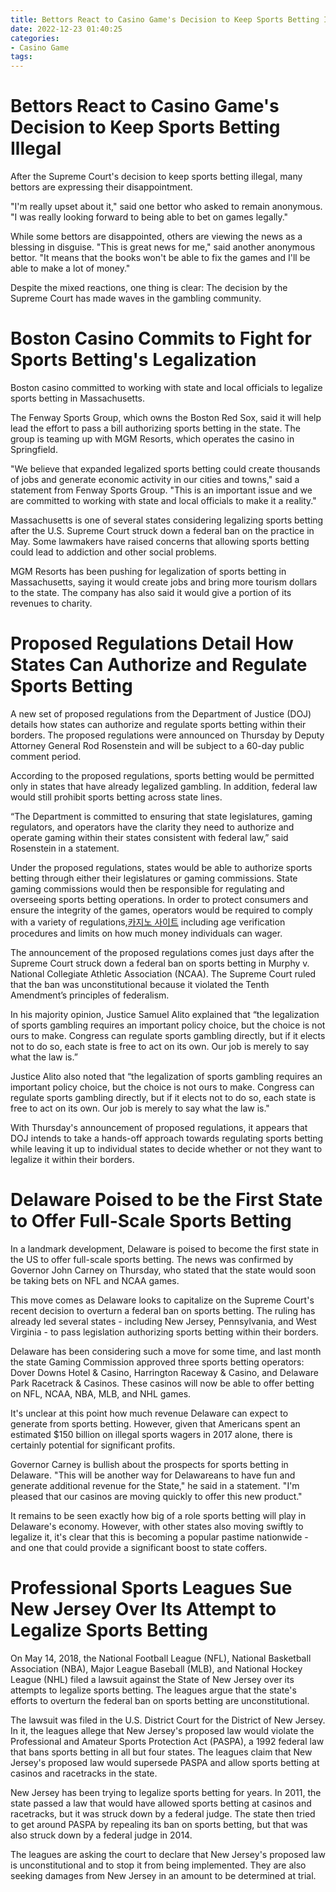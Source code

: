 ```yaml
---
title: Bettors React to Casino Game's Decision to Keep Sports Betting Illegal
date: 2022-12-23 01:40:25
categories:
- Casino Game
tags:
---
```



#  Bettors React to Casino Game's Decision to Keep Sports Betting Illegal

After the Supreme Court's decision to keep sports betting illegal, many bettors are expressing their disappointment. 

"I'm really upset about it," said one bettor who asked to remain anonymous. "I was really looking forward to being able to bet on games legally." 

While some bettors are disappointed, others are viewing the news as a blessing in disguise. "This is great news for me," said another anonymous bettor. "It means that the books won't be able to fix the games and I'll be able to make a lot of money." 

Despite the mixed reactions, one thing is clear: The decision by the Supreme Court has made waves in the gambling community.

#  Boston Casino Commits to Fight for Sports Betting's Legalization

Boston casino committed to working with state and local officials to legalize sports betting in Massachusetts.

The Fenway Sports Group, which owns the Boston Red Sox, said it will help lead the effort to pass a bill authorizing sports betting in the state. The group is teaming up with MGM Resorts, which operates the casino in Springfield.

"We believe that expanded legalized sports betting could create thousands of jobs and generate economic activity in our cities and towns," said a statement from Fenway Sports Group. "This is an important issue and we are committed to working with state and local officials to make it a reality."

Massachusetts is one of several states considering legalizing sports betting after the U.S. Supreme Court struck down a federal ban on the practice in May. Some lawmakers have raised concerns that allowing sports betting could lead to addiction and other social problems.

MGM Resorts has been pushing for legalization of sports betting in Massachusetts, saying it would create jobs and bring more tourism dollars to the state. The company has also said it would give a portion of its revenues to charity.

#  Proposed Regulations Detail How States Can Authorize and Regulate Sports Betting

A new set of proposed regulations from the Department of Justice (DOJ) details how states can authorize and regulate sports betting within their borders. The proposed regulations were announced on Thursday by Deputy Attorney General Rod Rosenstein and will be subject to a 60-day public comment period.

According to the proposed regulations, sports betting would be permitted only in states that have already legalized gambling. In addition, federal law would still prohibit sports betting across state lines.

“The Department is committed to ensuring that state legislatures, gaming regulators, and operators have the clarity they need to authorize and operate gaming within their states consistent with federal law,” said Rosenstein in a statement.

Under the proposed regulations, states would be able to authorize sports betting through either their legislatures or gaming commissions. State gaming commissions would then be responsible for regulating and overseeing sports betting operations. In order to protect consumers and ensure the integrity of the games, operators would be required to comply with a variety of regulations,[카지노 사이트](https://choegocasino.com/) including age verification procedures and limits on how much money individuals can wager.

The announcement of the proposed regulations comes just days after the Supreme Court struck down a federal ban on sports betting in Murphy v. National Collegiate Athletic Association (NCAA). The Supreme Court ruled that the ban was unconstitutional because it violated the Tenth Amendment’s principles of federalism.

In his majority opinion, Justice Samuel Alito explained that “the legalization of sports gambling requires an important policy choice, but the choice is not ours to make. Congress can regulate sports gambling directly, but if it elects not to do so, each state is free to act on its own. Our job is merely to say what the law is.”

Justice Alito also noted that “the legalization of sports gambling requires an important policy choice, but the choice is not ours to make. Congress can regulate sports gambling directly, but if it elects not to do so, each state is free to act on its own. Our job is merely to say what the law is."

With Thursday's announcement of proposed regulations, it appears that DOJ intends to take a hands-off approach towards regulating sports betting while leaving it up to individual states to decide whether or not they want to legalize it within their borders.

#  Delaware Poised to be the First State to Offer Full-Scale Sports Betting

In a landmark development, Delaware is poised to become the first state in the US to offer full-scale sports betting. The news was confirmed by Governor John Carney on Thursday, who stated that the state would soon be taking bets on NFL and NCAA games.

This move comes as Delaware looks to capitalize on the Supreme Court's recent decision to overturn a federal ban on sports betting. The ruling has already led several states - including New Jersey, Pennsylvania, and West Virginia - to pass legislation authorizing sports betting within their borders.

Delaware has been considering such a move for some time, and last month the state Gaming Commission approved three sports betting operators: Dover Downs Hotel & Casino, Harrington Raceway & Casino, and Delaware Park Racetrack & Casinos. These casinos will now be able to offer betting on NFL, NCAA, NBA, MLB, and NHL games.

It's unclear at this point how much revenue Delaware can expect to generate from sports betting. However, given that Americans spent an estimated $150 billion on illegal sports wagers in 2017 alone, there is certainly potential for significant profits.

Governor Carney is bullish about the prospects for sports betting in Delaware. "This will be another way for Delawareans to have fun and generate additional revenue for the State," he said in a statement. "I'm pleased that our casinos are moving quickly to offer this new product."

It remains to be seen exactly how big of a role sports betting will play in Delaware's economy. However, with other states also moving swiftly to legalize it, it's clear that this is becoming a popular pastime nationwide - and one that could provide a significant boost to state coffers.

#  Professional Sports Leagues Sue New Jersey Over Its Attempt to Legalize Sports Betting

On May 14, 2018, the National Football League (NFL), National Basketball Association (NBA), Major League Baseball (MLB), and National Hockey League (NHL) filed a lawsuit against the State of New Jersey over its attempts to legalize sports betting. The leagues argue that the state's efforts to overturn the federal ban on sports betting are unconstitutional.

The lawsuit was filed in the U.S. District Court for the District of New Jersey. In it, the leagues allege that New Jersey's proposed law would violate the Professional and Amateur Sports Protection Act (PASPA), a 1992 federal law that bans sports betting in all but four states. The leagues claim that New Jersey's proposed law would supersede PASPA and allow sports betting at casinos and racetracks in the state.

New Jersey has been trying to legalize sports betting for years. In 2011, the state passed a law that would have allowed sports betting at casinos and racetracks, but it was struck down by a federal judge. The state then tried to get around PASPA by repealing its ban on sports betting, but that was also struck down by a federal judge in 2014.

The leagues are asking the court to declare that New Jersey's proposed law is unconstitutional and to stop it from being implemented. They are also seeking damages from New Jersey in an amount to be determined at trial.